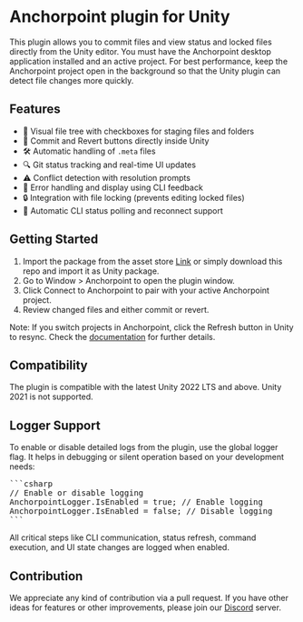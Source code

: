 # Anchorpoint plugin for Unity

This plugin allows you to commit files and view status and locked files directly from the Unity editor. You must have the Anchorpoint desktop application installed and an active project. For best performance, keep the Anchorpoint project open in the background so that the Unity plugin can detect file changes more quickly.

## Features
- 📂 Visual file tree with checkboxes for staging files and folders
- 📝 Commit and Revert buttons directly inside Unity
- 🛠️ Automatic handling of `.meta` files
- 🔍 Git status tracking and real-time UI updates
- ⚠️ Conflict detection with resolution prompts
- 💬 Error handling and display using CLI feedback
- 🔒 Integration with file locking (prevents editing locked files)
- 🔁 Automatic CLI status polling and reconnect support

## Getting Started
1. Import the package from the asset store [Link](https://assetstore.unity.com/?srsltid=AfmBOoqEUozEFSxiGAGbgA-8mVN3LNLWgadtA0uAD-s0MG5VEZuFFxFW) or simply download this repo and import it as Unity package.
2. Go to Window > Anchorpoint to open the plugin window.
3. Click Connect to Anchorpoint to pair with your active Anchorpoint project.
4. Review changed files and either commit or revert.

Note: If you switch projects in Anchorpoint, click the Refresh button in Unity to resync.
Check the [documentation](https://docs.anchorpoint.app/docs/version-control/first-steps/unity/) for further details.

## Compatibility
The plugin is compatible with the latest Unity 2022 LTS and above. Unity 2021 is not supported.

## Logger Support
To enable or disable detailed logs from the plugin, use the global logger flag. It helps in debugging or silent operation based on your development needs:

<pre lang="markdown">
```csharp
// Enable or disable logging
AnchorpointLogger.IsEnabled = true; // Enable logging
AnchorpointLogger.IsEnabled = false; // Disable logging
```
</pre>

All critical steps like CLI communication, status refresh, command execution, and UI state changes are logged when enabled.

## Contribution

We appreciate any kind of contribution via a pull request. If you have other ideas for features or other improvements, please join our [Discord](https://discord.com/invite/ZPyPzvx) server.

